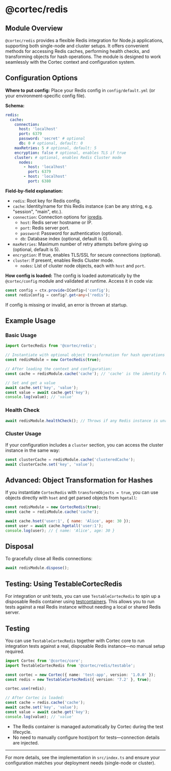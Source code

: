 # @cortec/redis

## Module Overview

`@cortec/redis` provides a flexible Redis integration for Node.js applications, supporting both single-node and cluster setups. It offers convenient methods for accessing Redis caches, performing health checks, and transforming objects for hash operations. The module is designed to work seamlessly with the Cortec context and configuration system.

## Configuration Options

**Where to put config:**
Place your Redis config in `config/default.yml` (or your environment-specific config file).

**Schema:**

```yaml
redis:
  cache:
    connection:
      host: 'localhost'
      port: 6379
      password: 'secret' # optional
      db: 0 # optional, default: 0
    maxRetries: 5 # optional, default: 5
    encryption: false # optional, enables TLS if true
    cluster: # optional, enables Redis Cluster mode
      nodes:
        - host: 'localhost'
          port: 6379
        - host: 'localhost'
          port: 6380
```

**Field-by-field explanation:**

- `redis`: Root key for Redis config.
- `cache`: Identity/name for this Redis instance (can be any string, e.g. "session", "main", etc.).
- `connection`: Connection options for [ioredis](https://github.com/luin/ioredis).
  - `host`: Redis server hostname or IP.
  - `port`: Redis server port.
  - `password`: Password for authentication (optional).
  - `db`: Database index (optional, default is 0).
- `maxRetries`: Maximum number of retry attempts before giving up (optional, default is 5).
- `encryption`: If true, enables TLS/SSL for secure connections (optional).
- `cluster`: If present, enables Redis Cluster mode.
  - `nodes`: List of cluster node objects, each with `host` and `port`.

**How config is loaded:**
The config is loaded automatically by the `@cortec/config` module and validated at runtime.
Access it in code via:

```typescript
const config = ctx.provide<IConfig>('config');
const redisConfig = config?.get<any>('redis');
```

If config is missing or invalid, an error is thrown at startup.

## Example Usage

### Basic Usage

```js
import CortecRedis from '@cortec/redis';

// Instantiate with optional object transformation for hash operations
const redisModule = new CortecRedis(true);

// After loading the context and configuration:
const cache = redisModule.cache('cache'); // 'cache' is the identity from config

// Set and get a value
await cache.set('key', 'value');
const value = await cache.get('key');
console.log(value); // 'value'
```

### Health Check

```js
await redisModule.healthCheck(); // Throws if any Redis instance is unreachable
```

### Cluster Usage

If your configuration includes a `cluster` section, you can access the cluster instance in the same way:

```js
const clusterCache = redisModule.cache('clusteredCache');
await clusterCache.set('key', 'value');
```

## Advanced: Object Transformation for Hashes

If you instantiate `CortecRedis` with `transformObjects = true`, you can use objects directly with `hset` and get parsed objects from `hgetall`:

```js
const redisModule = new CortecRedis(true);
const cache = redisModule.cache('cache');

await cache.hset('user:1', { name: 'Alice', age: 30 });
const user = await cache.hgetall('user:1');
console.log(user); // { name: 'Alice', age: 30 }
```

## Disposal

To gracefully close all Redis connections:

```js
await redisModule.dispose();
```

## Testing: Using TestableCortecRedis

For integration or unit tests, you can use `TestableCortecRedis` to spin up a disposable Redis container using [testcontainers](https://www.testcontainers.org/). This allows you to run tests against a real Redis instance without needing a local or shared Redis server.

## Testing

You can use `TestableCortecRedis` together with Cortec core to run integration tests against a real, disposable Redis instance—no manual setup required.

```typescript
import Cortec from '@cortec/core';
import TestableCortecRedis from '@cortec/redis/testable';

const cortec = new Cortec({ name: 'test-app', version: '1.0.0' });
const redis = new TestableCortecRedis({ version: '7.2' }, true);

cortec.use(redis);

// After Cortec is loaded:
const cache = redis.cache('cache');
await cache.set('key', 'value');
const value = await cache.get('key');
console.log(value); // 'value'
```

- The Redis container is managed automatically by Cortec during the test lifecycle.
- No need to manually configure host/port for tests—connection details are injected.

---

For more details, see the implementation in `src/index.ts` and ensure your configuration matches your deployment needs (single-node or cluster).
